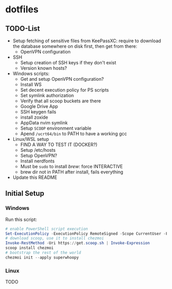 # dotfiles

## TODO-List

* Setup fetching of sensitive files from KeePassXC: require to download the
    database somewhere on disk first, then get from there:
    * OpenVPN configuration
* SSH
    * Setup creation of SSH keys if they don't exist
    * Version known hosts?
* Windows scripts:
    * Get and setup OpenVPN configuration?
    * Install WS
    * Set decent execution policy for PS scripts
    * Set symlink authorization
    * Verify that all scoop buckets are there
    * Google Drive App
    * SSH keygen fails
    * install zoxide
    * AppData nvim symlink
    * Setup `SCOOP` environment variable
    * Apend `/ucrt64/bin` to PATH to have a working gcc
* Linux/WSL setup
    * FIND A WAY TO TEST IT (DOCKER?)
    * Setup /etc/hosts
    * Setup OpenVPN?
    * Install nerdfonts
    * Must be `sudo` to install *brew*: force INTERACTIVE
    * brew dir not in PATH after install, fails everything
* Update this README

## Initial Setup

### Windows

Run this script:

```ps1
# enable PowerShell script execution
Set-ExecutionPolicy -ExecutionPolicy RemoteSigned -Scope CurrentUser -Force
# download scoop, use it to install chezmoi
Invoke-RestMethod -Uri https://get.scoop.sh | Invoke-Expression
scoop install chezmoi
# bootstrap the rest of the world
chezmoi init --apply superwhoopy
```

### Linux

TODO
